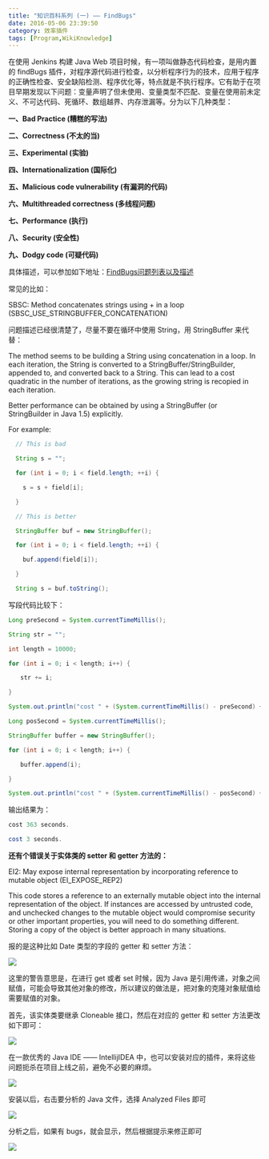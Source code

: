 ```yaml
---
title: "知识百科系列 (一) —— FindBugs"
date: 2016-05-06 23:39:50
category: 效率插件
tags: [Program,WikiKnowledge]
---
```

在使用 Jenkins 构建 Java Web 项目时候，有一项叫做静态代码检查，是用内置的 findBugs 插件，对程序源代码进行检查，以分析程序行为的技术，应用于程序的正确性检查、安全缺陷检测、程序优化等，特点就是不执行程序。它有助于在项目早期发现以下问题：变量声明了但未使用、变量类型不匹配、变量在使用前未定义、不可达代码、死循环、数组越界、内存泄漏等。分为以下几种类型：

<!--more-->

**一、Bad Practice (糟糕的写法)**

**二、Correctness (不太的当)**

**三、Experimental (实验)**

**四、Internationalization (国际化)**

**五、Malicious code vulnerability (有漏洞的代码)**

**六、Multithreaded correctness (多线程问题)**

**七、Performance (执行)**

**八、Security (安全性)**

**九、Dodgy code (可疑代码)**

具体描述，可以参加如下地址：[FindBugs问题列表以及描述](http://findbugs.sourceforge.net/bugDescriptions.html)

常见的比如：

SBSC: Method concatenates strings using + in a loop (SBSC_USE_STRINGBUFFER_CONCATENATION)

问题描述已经很清楚了，尽量不要在循环中使用 String，用 StringBuffer 来代替：

The method seems to be building a String using concatenation in a loop. In each iteration, the String is converted to a StringBuffer/StringBuilder, appended to, and converted back to a String. This can lead to a cost quadratic in the number of iterations, as the growing string is recopied in each iteration.

Better performance can be obtained by using a StringBuffer (or StringBuilder in Java 1.5) explicitly.

For example:

```java
  // This is bad

  String s = "";

  for (int i = 0; i < field.length; ++i) {

    s = s + field[i];

  }

  // This is better

  StringBuffer buf = new StringBuffer();

  for (int i = 0; i < field.length; ++i) {

  	buf.append(field[i]);

  }

  String s = buf.toString();

```

写段代码比较下：

```java
Long preSecond = System.currentTimeMillis();

String str = "";

int length = 10000;

for (int i = 0; i < length; i++) {

　　str += i;

}

System.out.println("cost " + (System.currentTimeMillis() - preSecond) + " seconds.");

Long posSecond = System.currentTimeMillis();

StringBuffer buffer = new StringBuffer();

for (int i = 0; i < length; i++) {

　　buffer.append(i);

}

System.out.println("cost " + (System.currentTimeMillis() - posSecond) + " seconds.");
```



输出结果为：

```java
cost 363 seconds.

cost 3 seconds.
```

**还有个错误关于实体类的 setter 和 getter 方法的：**

EI2: May expose internal representation by incorporating reference to mutable object (EI_EXPOSE_REP2)

This code stores a reference to an externally mutable object into the internal representation of the object.  If instances are accessed by untrusted code, and unchecked changes to the mutable object would compromise security or other important properties, you will need to do something different. Storing a copy of the object is better approach in many situations.

报的是这种比如 Date 类型的字段的 getter 和 setter 方法：

![](http://p8bc1hri5.bkt.clouddn.com/findBugs1.png)

这里的警告意思是，在进行 get 或者 set 时候，因为 Java 是引用传递，对象之间赋值，可能会导致其他对象的修改，所以建议的做法是，把对象的克隆对象赋值给需要赋值的对象。

首先，该实体类要继承 Cloneable 接口，然后在对应的 getter 和 setter 方法更改如下即可：

![](http://p8bc1hri5.bkt.clouddn.com/findBugs2.png)

在一款优秀的 Java IDE —— IntellijIDEA 中，也可以安装对应的插件，来将这些问题扼杀在项目上线之前，避免不必要的麻烦。

![](http://p8bc1hri5.bkt.clouddn.com/findBugs3.png)

安装以后，右击要分析的 Java 文件，选择 Analyzed Files 即可

![](http://p8bc1hri5.bkt.clouddn.com/findBugs4.png)

分析之后，如果有 bugs，就会显示，然后根据提示来修正即可

![](http://p8bc1hri5.bkt.clouddn.com/findBugs5.png)
